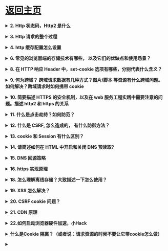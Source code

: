 # [返回主页](../README.md)

<b><details><summary>2. Http 状态码，Http2 是什么</summary></b>

200 欢迎回来，主人 （正常；请求已完成。）

301 人家搬家了 （已移动 — 请求的数据具有新的位置且更改是永久的。）

307 不是这里，换个地方啦 （重新请求的 URL，客户端自动重新请求新的地址）

400 不要把奇怪的东西给人家嘛 （错误请求 — 请求中有语法问题，或不能满足请求。）

403 这里不可以啦！（禁止 — 即使有授权也不需要访问。）

404 这里什么都没有 --- 人家是平的啦。 （找不到 — 服务器找不到给定的资源；文档不存在。）

405 打开方式不对 （资源被禁止）

414 这... 太长了啦 （请求 - URI 太长）

500 服务姬坏掉了啦 （内部错误 — 因为意外情况，服务器不能完成请求。）

503 不要...人家还没准备好啦 （无法获得服务 — 由于临时过载或维护，服务器无法处理请求。）

101 服务姬傲娇中 （服务器将遵从客户的请求转换到另外一种协议）

100 人家... 还要... （初始的请求已经接受，客户应当继续发送请求的其余部分。）

HTTP/2（超文本传输协议第 2 版，最初命名为 HTTP 2.0），是 HTTP 协议的的第二个主要版本，使用于万维网。HTTP/2 是 HTTP 协议自 1999 年 HTTP 1.1 发布后的首个更新，主要基于 SPDY 协议（是 Google 开发的基于 TCP 的应用层协议，用以最小化网络延迟，提升网络速度，优化用户的网络使用体验）。

与 HTTP 1.1 相比，主要区别包括
HTTP/2 采用二进制格式而非文本格式
HTTP/2 是完全多路复用的，而非有序并阻塞的——只需一个连接即可实现并行
使用报头压缩，HTTP/2 降低了开销
HTTP/2 让服务器可以将响应主动“推送”到客户端缓存中

</details>

<b><details><summary>3. Http 请求的整个过程</summary></b>

简洁版：
1.域名解析 --> 
2.发起 TCP 的 3 次握手 --> 
3.建立 TCP 连接后发起 http 请求 --> 
4.服务器响应 http 请求，浏览器得到 html 代码 --> 
5.浏览器解析 html 代码，并请求 html 代码中的资源（如 js、css、图片等） --> 
6.浏览器对页面进行渲染呈现给用户

</details>

<b><details><summary>4. http 缓存配置怎么设置</summary></b>

答：前端设置 http 缓存,前端设置 html 页面缓存方法：静态的 html 页面想要设置使用缓存需要通过 HTTP 的 META 设置 expires 和 cache-control

设置如下网页元信息:

```

 <meta http-equiv="Cache-Control" content="max-age=7200" />
 <meta http-equiv="Expires" content="Mon, 20 Jul 2013 23:00:00 GMT" />

```

解答:
cache-control：||no-cache||no-store||max-age

1.no-cache：

表面意为“数据内容不被缓存”，而实际数据是被缓存到本地的，只是每次请求时候直接绕过缓存这一环节直接向服务器请求最新资源，由于浏览器解释不一样，

例如 ie 中我们设置了 no-cache 之后，请求虽然不会直接使用缓存，但是还会用缓存数据与服务器数据进行一致性检测(也就是说还是有几率会用到缓存的),

firefox 中则完全无视 no-cache 存在，详细解释见 no-store;

2.no-store：

指示缓存不存储此次请求的响应部分。与 no-cache 比较来说，一个是不用缓存，一个是不存储缓存;按理来说这个设置更加粗暴直接禁用缓存，

但是具体实现起来 浏览器之间差异却特别大，一般不会直接用该字段进行设置，不过 no-store 是为了防止缓存被恶意修改存储路径导致信息被泄露而设置的，

毕竟有它的用处，在 firefox 中实现缓存是通过文件另存为将缓存副本保存到本地，直接利用 no-cache 对其是无效的，如果加上 no-store 设置的话 则可以起到与 no-cache 一样的效果;

即：cache-control:no-cache,no-store;可以确保在支持 http1.1 版本中各大浏览器回车后退刷新无缓存；

再加上 Pragma: no-cache 设置兼容版本 1.0 即可(不过为了防止一致性检测时候的万一我们还是最好加上一致性检测的内容，如下所示几种方式)；

3.max-age：

例如 Cache-control: max-age=3；表示此次请求成功后 3 秒之内发送同样请求不会去服务器重新请求，而是使用本地缓存；同样我们如果设置 max-age=0 表示立即抛弃缓存直接发送请求到服务器

以下内容来自:http://www.runoob.com/tags/att-meta-http-equiv.html

HTML <meta> http-equiv 属性
HTML meta 标签参考手册 HTML <meta> 标签

实例
每隔 30 秒刷新一次文档：

```

<head>
<meta http-equiv="refresh" content="30">
</head>

```

扩展：

与缓存有关的 header
我们来看看每个 header 的具体含义。

Request

Cache-Control: max-age=0 以秒为单位
If-Modified-Since: Mon, 19 Nov 2012 08:38:01 GMT 缓存文件的最后修改时间。
If-None-Match: "0693f67a67cc1:0" 缓存文件的 Etag 值
Cache-Control: no-cache 不使用缓存
Pragma: no-cache 不使用缓存

Response

Cache-Control: public 响应被缓存，并且在多用户间共享，  （公有缓存和私有缓存的区别，请看另一节）
Cache-Control: private 响应只能作为私有缓存，不能在用户之间共享
Cache-Control:no-cache 提醒浏览器要从服务器提取文档进行验证
Cache-Control:no-store 绝对禁止缓存（用于机密，敏感文件）
Cache-Control: max-age=60 60 秒之后缓存过期（相对时间）
Date: Mon, 19 Nov 2012 08:39:00 GMT 当前 response 发送的时间
Expires: Mon, 19 Nov 2012 08:40:01 GMT 缓存过期的时间（绝对时间）
Last-Modified: Mon, 19 Nov 2012 08:38:01 GMT 服务器端文件的最后修改时间
ETag: "20b1add7ec1cd1:0" 服务器端文件的 Etag 值

</details>

<b><details><summary>6. 常见的浏览器端的存储技术有哪些， 以及它们的优缺点和使用场景？</summary></b>

1. cookie

h5 之前，存储主要用 cookies，缺点是在请求头上带着数据，导致流量增加。大小限制 4k

操作方式：

```

document.cookie = "username=John Doe; expires=Thu, 18 Dec 2013 12:00:00 GMT; path=/" // 设置 cookie
document.cookie = "username=; expires=Thu, 01 Jan 1970 00:00:00 GMT" // 删除 cookie

```

设置 cookie 的方法比较简单，其中有几个参数可以添加

expires
过期时间，当过了到期日期时，浏览器会自动删除该 cookie，如果想删除一个 cookie，只需要把它过期时间设置成过去的时间即可
比如希望设置过期时间一年：new Date().getTime() + 365 _ 24 _ 60 _ 60 _ 1000

如果不设置过期时间，则表示这个 cookie 生命周期为浏览器会话期间，只要关闭浏览器窗口，cookie 就消失了。

path
路径，值可以是一个目录，或者是一个路径。

如果 cc.com/test/index.html 建立了一个 cookie，那么在 cc.com/test/目录里的所有页面，以及该目录下面任何子目录里的页面都可以访问这个 cookie。因此在 cc.com/test/test2/test3 里的任何页面都可以访问 cc.com/test/index.html 建立的 cookie。若 cc.com/test/ 若想访问 cc.com/test/index.html 设置的 cookes，需要把 cookies 的 path 属性设置成“/”。
在指定路径的时候，凡是来自同一服务器，URL 里有相同路径的所有 WEB 页面都可以共享 cookies。

domain
主机名，是指同一个域下的不同主机，例如：www.baidu.com 和 map.baidu.com 就是两个不同的主机名。默认情况下，一个主机中创建的 cookie 在另一个主机下是不能被访问的，但可以通过 domain 参数来实现对其的控制：document.cookie = "name=value;domain=.baidu.com"
这样，所有\*.baidu.com 的主机都可以访问该 cookie。

2. localStorage

以键值对(Key-Value)的方式存储，永久存储，永不失效，除非手动删除。IE8+支持，每个域名限制 5M

打开同域的新页面也能访问得到

操作方式：

window.localStorage.username = 'hehe' // 设置
window.localStorage.setItem('username', 'hehe') // 设置
window.localStorage.getItem('username') // 读取
window.localStorage.removeItem('username') // 删除
window.localStorage.key(1) // 读取索引为 1 的值
window.localStorage.clear() // 清除所有
可以存储数组、数字、对象等可以被序列化为字符串的内容

3. sessionStorage

sessionStorage 操作的方法与 localStroage 是一样的，区别在于 sessionStorage 在关闭页面后即被清空，而 localStorage 则会一直保存。很多时候数据只需要在用户浏览一组页面期间使用，关闭窗口后数据就可以丢弃了，这种情况使用 sessionStorage 就比较方便。

注意，刷新页面 sessionStorage 不会清除，但是打开同域新页面访问不到

4. cookie、localStorage、sessionStorage 之间的区别

他们都是保存在浏览器端的存储方式，他们之间的区别：

cookie 数据始终在同源的 http 请求中携带（即使不需要），即 cookie 在浏览器和服务器间来回传递。而 sessionStorage 和 localStorage 不会自动把数据发给服务器，仅在本地保存。cookie 数据还有路径（path）的概念，可以限制 cookie 只属于某个路径下。
存储大小限制不同，cookie 数据不能超过 4k，同时因为每次 http 请求都会携带 cookie，所以 cookie 只适合保存很小的数据，如会话标识。sessionStorage 和 localStorage 虽然也有存储大小的限制，但比 cookie 大得多，可以达到 5M 或更大。
数据有效期不同，sessionStorage：仅在当前浏览器窗口关闭前有效，自然也就不可能持久保持；localStorage：始终有效，窗口或浏览器关闭也一直保存，因此用作持久数据；cookie 只在设置的 cookie 过期时间之前一直有效，即使窗口或浏览器关闭。
作用域不同，sessionStorage 不在不同的浏览器页面中共享，即使是同一个页面；localStorage 在所有同源窗口中都是共享的；cookie 也是在所有同源窗口中都是共享的。
Web Storage 支持事件通知机制，可以将数据更新的通知发送给监听者。
Web Storage 的 api 接口使用更方便，cookie 的原生接口不友好，需要自己封装。

5. 安全性

需要注意的是，不是什么数据都适合放在 Cookie、localStorage 和 sessionStorage 中的，因为它们保存在本地容易被篡改，使用它们的时候，需要时刻注意是否有代码存在 XSS 注入的风险。所以千万不要用它们存储你系统中的敏感数据。

</details>

<b><details><summary>8. 在 HTTP 响应 Header 中，set-cookie 选项有哪些，分别代表什么含义？</summary></b>

</details>

<b><details><summary>9. 何为跨域？ 跨域请求数据有几种方式？图片/脚本 等资源有什么跨域问题。如何解决？跨域请求时如何携带 cookie</summary></b>

</details>

<b><details><summary>10. 简要描述 HTTPS 的安全机制，以及在 web 服务工程实践中需要注意的问题。描述 http2 和 https 的关系</summary></b>

</details>

<b><details><summary>11. 什么是点击劫持？如何防范？</summary></b>

</details>

<b><details><summary>12. 什么是 CSRF, 怎么造成的， 有什么防御方法？</summary></b>

</details>

<b><details><summary>13. cookie 和 Session 有什么区别？</summary></b>

</details>

<b><details><summary>14. 请简述如何在 HTML 中开启和关闭 DNS 预读取?</summary></b>

</details>

<b><details><summary>15. DNS 回源策略</summary></b>

</details>

<b><details><summary>16. https 实现原理</summary></b>

</details>

<b><details><summary>18. 怎么理解离线存储？大致描述一下怎么使用？</summary></b>

</details>

<b><details><summary>19. XSS 怎么解决？</summary></b>

</details>

<b><details><summary>20. CSRF cookie 问题？</summary></b>

</details>

<b><details><summary>21. CDN 原理</summary></b>

</details>

<b><details><summary>22.如何启动浏览器硬件加速，小Hack</summary></b>

</details>

<b><details><summary>什么是Cookie 隔离？（或者说：请求资源的时候不要让它带cookie怎么做）</summary></b>

</details>

<b><details><summary></summary></b>

</details>

